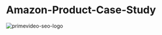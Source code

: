 # Amazon-Product-Case-Study

![primevideo-seo-logo](https://github.com/user-attachments/assets/6b81dd36-14c6-47b8-9572-5f3644089845)
